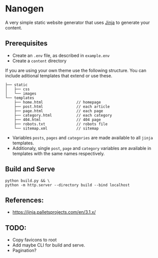 # Nanogen

A very simple static website generator that uses [Jinja](https://jinja.palletsprojects.com/en/3.1.x/) to generate your content.


## Prerequisites

* Create an `.env` file, as described in `example.env`
* Create a `content` directory

If you are using your own theme use the following structure. You can include aditional templates that extend or use these.

```
├── static
│   ├── css
│   └── images
└── templates
    ├── home.html               // homepage
    ├── post.html               // each article
    ├── page.html               // each page
    ├── category.html           // each category
    ├── 404.html                // 404 page
    ├── robots.txt              // robots file
    └── sitemap.xml             // sitemap
```

* Variables `posts`, `pages` and `categories` are made available to all `jinja` templates.
* Additionaly, single `post`, `page` and `category` variables are available in templates with the same names respectively.


## Build and Serve

```
python build.py && \
python -m http.server --directory build --bind localhost
```


## References:
- https://jinja.palletsprojects.com/en/3.1.x/


## TODO:
* Copy favicons to root
* Add maybe CLI for build and serve.
* Pagination?